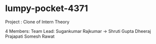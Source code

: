 # lumpy-pocket-4371

Project : Clone of Intern Theory

4 Members:
Team Lead: Sugankumar Rajkumar -> 
Shruti Gupta
Dheeraj Prajapati
Somesh Rawat

